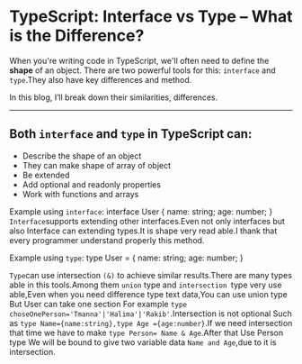 # TypeScript: Interface vs Type – What is the Difference?

When you're writing code in TypeScript, we'll often need to define the **shape** of an object. There are two powerful tools for this: `interface` and `type`.They also have key differences and method.

In this blog, I’ll break down their similarities, differences.

---

## Both `interface` and `type` in TypeScript can:

- Describe the shape of an object
- They can make shape of array of object
- Be extended
- Add optional and readonly properties
- Work with functions and arrays

Example using `interface`:
interface User {
  name: string;
  age: number;
}
`Interface`supports extending other interfaces.Even not only interfaces but also Interface can extending types.It is shape very read able.I thank that every programmer understand properly this method.

Example using `type`:
type User = {
  name: string;
  age: number;
}

`Type`can use intersection `(&)` to achieve similar results.There are many types able in this tools.Among them `union` type and `intersection `type very use able,Even when you need difference type text data,You can use union type But User can take one section For example `type choseOnePerson='Tmanna'|'Halima'|'Rakib'`.Intersection is not optional Such as `type Name={name:string},type Age ={age:number}`.If we need intersection that time we have to make `type Person= Name & Age`.After that Use Person type We will be bound to give two variable data `Name and Age`,due to it is intersection.


